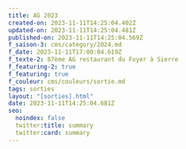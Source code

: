 ```yaml
---
title: AG 2023
created-on: 2023-11-11T14:25:04.402Z
updated-on: 2023-11-11T14:25:04.481Z
published-on: 2023-11-11T14:25:04.569Z
f_saison-3: cms/category/2024.md
f_date: 2023-11-11T17:00:04.619Z
f_texte-2: 87ème AG restaurant du Foyer à Sierre
f_featuring-2: true
f_featuring: true
f_couleur: cms/couleurs/sortie.md
tags: sorties
layout: "[sorties].html"
date: 2023-11-11T14:25:04.681Z
seo:
  noindex: false
  twitter:title: summary
  twitter:card: summary
---
```

